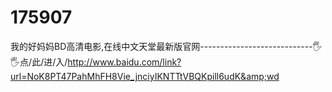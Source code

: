 # 175907
我的好妈妈BD高清电影,在线中文天堂最新版官网----------------------------🖐🖐点/此/进/入/http://www.baidu.com/link?url=NoK8PT47PahMhFH8Vie_jnciyIKNTTtVBQKpill6udK&amp;wd
